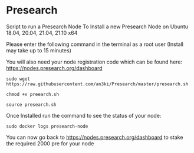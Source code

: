 # Presearch
Script to run a Presearch Node
To Install a new Presearch Node on Ubuntu 18.04, 20.04, 21.04, 21.10 x64 

Please enter the following command in the terminal as a root user (Install may take up to 15 minutes)

You will also need your node registration code which can be found here: https://nodes.presearch.org/dashboard

	sudo wget https://raw.githubusercontent.com/an3ki/Presearch/master/presearch.sh

	chmod +x preearch.sh

	source presearch.sh


Once Installed run the command to see the status of your node:
	
	sudo docker logs presearch-node
  
You can now go back to https://nodes.presearch.org/dashboard to stake the required 2000 pre for your node
	
